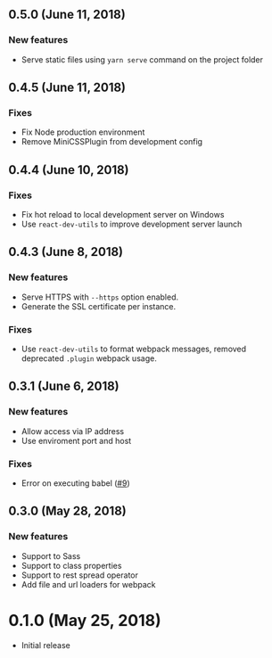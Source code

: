 ## 0.5.0 (June 11, 2018)

### New features

- Serve static files using `yarn serve` command on the project folder

## 0.4.5 (June 11, 2018)

### Fixes

- Fix Node production environment
- Remove MiniCSSPlugin from development config


## 0.4.4 (June 10, 2018)

### Fixes

- Fix hot reload to local development server on Windows
-  Use `react-dev-utils` to improve development server launch


## 0.4.3 (June 8, 2018)

### New features

- Serve HTTPS with `--https` option enabled.
- Generate the SSL certificate per instance.

### Fixes

- Use `react-dev-utils` to format webpack messages, removed deprecated `.plugin` webpack usage.


## 0.3.1 (June 6, 2018)

### New features

- Allow access via IP address
- Use enviroment port and host

### Fixes

- Error on executing babel ([#9](https://github.com/kevindantas/create-landing-page/issues/9))

## 0.3.0 (May 28, 2018)

### New features

- Support to Sass
- Support to class properties
- Support to rest spread operator
- Add file and url loaders for webpack


# 0.1.0 (May 25, 2018)

- Initial release